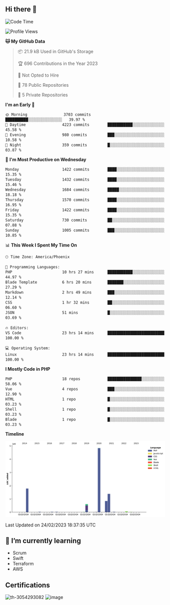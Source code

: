 ## Hi there 👋

<!--START_SECTION:waka-->
![Code Time](http://img.shields.io/badge/Code%20Time-8%2C055%20hrs%2034%20mins-blue)

![Profile Views](http://img.shields.io/badge/Profile%20Views-0-blue)

**🐱 My GitHub Data** 

> 📦 21.9 kB Used in GitHub's Storage 
 > 
> 🏆 696 Contributions in the Year 2023
 > 
> 🚫 Not Opted to Hire
 > 
> 📜 78 Public Repositories 
 > 
> 🔑 5 Private Repositories 
 > 
**I'm an Early 🐤** 

```text
🌞 Morning                3703 commits        ██████████░░░░░░░░░░░░░░░   39.97 % 
🌆 Daytime                4223 commits        ███████████░░░░░░░░░░░░░░   45.58 % 
🌃 Evening                980 commits         ███░░░░░░░░░░░░░░░░░░░░░░   10.58 % 
🌙 Night                  359 commits         █░░░░░░░░░░░░░░░░░░░░░░░░   03.87 % 
```
📅 **I'm Most Productive on Wednesday** 

```text
Monday                   1422 commits        ████░░░░░░░░░░░░░░░░░░░░░   15.35 % 
Tuesday                  1432 commits        ████░░░░░░░░░░░░░░░░░░░░░   15.46 % 
Wednesday                1684 commits        █████░░░░░░░░░░░░░░░░░░░░   18.18 % 
Thursday                 1570 commits        ████░░░░░░░░░░░░░░░░░░░░░   16.95 % 
Friday                   1422 commits        ████░░░░░░░░░░░░░░░░░░░░░   15.35 % 
Saturday                 730 commits         ██░░░░░░░░░░░░░░░░░░░░░░░   07.88 % 
Sunday                   1005 commits        ███░░░░░░░░░░░░░░░░░░░░░░   10.85 % 
```


📊 **This Week I Spent My Time On** 

```text
🕑︎ Time Zone: America/Phoenix

💬 Programming Languages: 
PHP                      10 hrs 27 mins      ███████████░░░░░░░░░░░░░░   44.97 % 
Blade Template           6 hrs 20 mins       ███████░░░░░░░░░░░░░░░░░░   27.29 % 
Markdown                 2 hrs 49 mins       ███░░░░░░░░░░░░░░░░░░░░░░   12.14 % 
CSS                      1 hr 32 mins        ██░░░░░░░░░░░░░░░░░░░░░░░   06.60 % 
JSON                     51 mins             █░░░░░░░░░░░░░░░░░░░░░░░░   03.69 % 

🔥 Editors: 
VS Code                  23 hrs 14 mins      █████████████████████████   100.00 % 

💻 Operating System: 
Linux                    23 hrs 14 mins      █████████████████████████   100.00 % 
```

**I Mostly Code in PHP** 

```text
PHP                      18 repos            ███████████████░░░░░░░░░░   58.06 % 
Vue                      4 repos             ███░░░░░░░░░░░░░░░░░░░░░░   12.90 % 
HTML                     1 repo              █░░░░░░░░░░░░░░░░░░░░░░░░   03.23 % 
Shell                    1 repo              █░░░░░░░░░░░░░░░░░░░░░░░░   03.23 % 
Blade                    1 repo              █░░░░░░░░░░░░░░░░░░░░░░░░   03.23 % 
```



**Timeline**

![Lines of Code chart](https://raw.githubusercontent.com/mikebronner/mikebronner/master/assets/bar_graph.png)


 Last Updated on 24/02/2023 18:37:35 UTC
<!--END_SECTION:waka-->

<!--
**mikebronner/mikebronner** is a ✨ _special_ ✨ repository because its `README.md` (this file) appears on your GitHub profile.

Here are some ideas to get you started:

- 🔭 I’m currently working on ...
- 🌱 I’m currently learning ...
- 👯 I’m looking to collaborate on ...
- 🤔 I’m looking for help with ...
- 💬 Ask me about ...
- 📫 How to reach me: ...
- 😄 Pronouns: ...
- ⚡ Fun fact: ...
-->

## 🌱 I’m currently learning

- Scrum
- Swift
- Terraform
- AWS

## Certifications

![th-3054293082](https://user-images.githubusercontent.com/1791050/208267034-c5006f82-ae89-41eb-9478-7106c5aba070.jpg)          ![image](https://user-images.githubusercontent.com/1791050/208267032-13c8c426-f627-448d-b23e-e3dd74b6712a.png)

